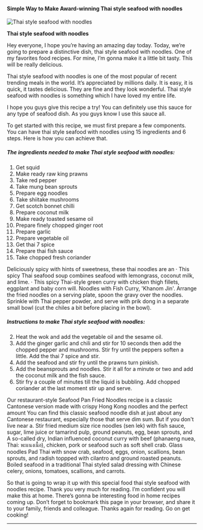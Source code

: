             

#### Simple Way to Make Award-winning Thai style seafood with noodles

![Thai style seafood with noodles](https://img-global.cpcdn.com/recipes/71d21b16f3bd15ce/751x532cq70/thai-style-seafood-with-noodles-recipe-main-photo.jpg)

**Thai style seafood with noodles**

Hey everyone, I hope you’re having an amazing day today. Today, we’re going to prepare a distinctive dish, thai style seafood with noodles. One of my favorites food recipes. For mine, I’m gonna make it a little bit tasty. This will be really delicious.

Thai style seafood with noodles is one of the most popular of recent trending meals in the world. It’s appreciated by millions daily. It is easy, it is quick, it tastes delicious. They are fine and they look wonderful. Thai style seafood with noodles is something which I have loved my entire life.

I hope you guys give this recipe a try! You can definitely use this sauce for any type of seafood dish. As you guys know I use this sauce all.

To get started with this recipe, we must first prepare a few components. You can have thai style seafood with noodles using 15 ingredients and 6 steps. Here is how you can achieve that.

##### The ingredients needed to make Thai style seafood with noodles:

1.  Get squid
2.  Make ready raw king prawns
3.  Take red pepper
4.  Take mung bean sprouts
5.  Prepare egg noodles
6.  Take shiitake mushrooms
7.  Get scotch bonnet chilli
8.  Prepare coconut milk
9.  Make ready toasted sesame oil
10.  Prepare finely chopped ginger root
11.  Prepare garlic
12.  Prepare vegetable oil
13.  Get thai 7 spice
14.  Prepare thai fish sauce
15.  Take chopped fresh coriander

Deliciously spicy with hints of sweetness, these thai noodles are an · This spicy Thai seafood soup combines seafood with lemongrass, coconut milk, and lime. · This spicy Thai-style green curry with chicken thigh fillets, eggplant and baby corn will. Noodles with Fish Curry, 'Khanom Jin'. Arrange the fried noodles on a serving plate, spoon the gravy over the noodles. Sprinkle with Thai pepper powder, and serve with prik dong in a separate small bowl (cut the chiles a bit before placing in the bowl).

##### Instructions to make Thai style seafood with noodles:

2.  Heat the wok and add the vegetable oil and the sesame oil.
3.  Add the ginger garlic and chili and stir for 10 seconds then add the chopped pepper and mushrooms. Stir fry until the peppers soften a little. Add the thai 7 spice and stir.
4.  Add the seafood and stir fry until the prawns turn pinkish.
5.  Add the beansprouts and noodles. Stir it all for a minute or two and add the coconut milk and the fish sauce.
6.  Stir fry a couple of minutes till the liquid is bubbling. Add chopped coriander at the last moment stir up and serve.

Our restaurant-style Seafood Pan Fried Noodles recipe is a classic Cantonese version made with crispy Hong Kong noodles and the perfect amount You can find this classic seafood noodle dish at just about any Cantonese restaurant, especially those that serve dim sum. But if you don't live near a. Stir fried medium size rice noodles (sen lek) with fish sauce, sugar, lime juice or tamarind pulp, ground peanuts, egg, bean sprouts, and A so-called dry, Indian influenced coconut curry with beef (phanaeng nuea, Thai: พะแนงเนื้อ), chicken, pork or seafood such as soft shell crab. Glass noodles Pad Thai with snow crab, seafood, eggs, onion, scallions, bean sprouts, and radish toppped with cilantro and ground roasted peanuts. Boiled seafood in a traditional Thai styled salad dressing with Chinese celery, onions, tomatoes, scallions, and carrots.

So that is going to wrap it up with this special food thai style seafood with noodles recipe. Thank you very much for reading. I’m confident you will make this at home. There’s gonna be interesting food in home recipes coming up. Don’t forget to bookmark this page in your browser, and share it to your family, friends and colleague. Thanks again for reading. Go on get cooking!

* * *
